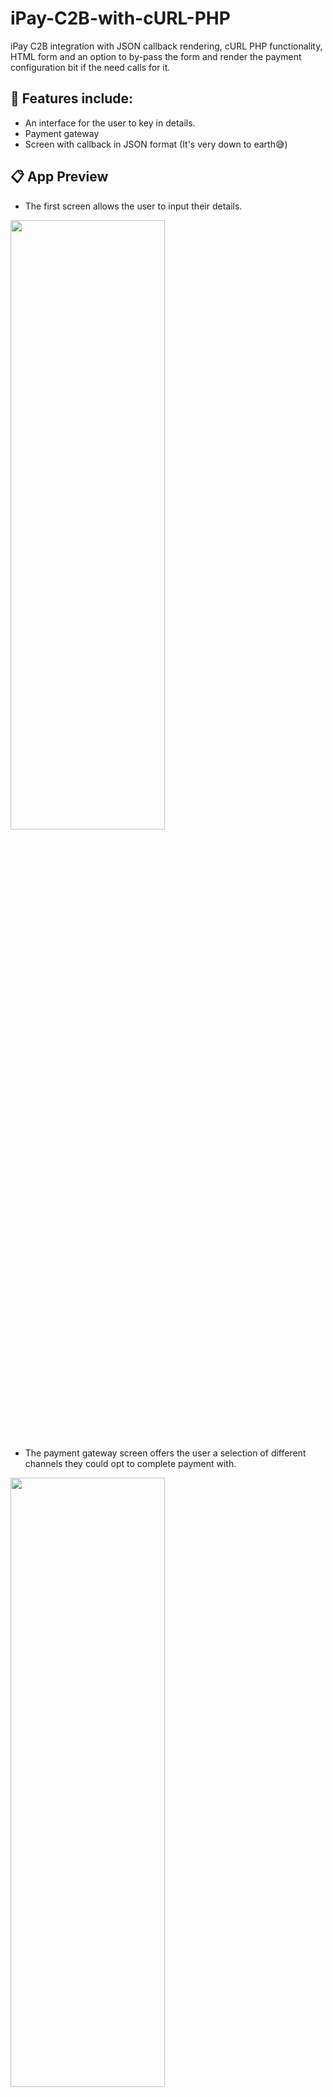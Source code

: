 # iPay-C2B-with-cURL-PHP
iPay C2B integration with JSON callback rendering, cURL PHP functionality, HTML form and an option to by-pass the form and render the payment configuration bit if the need calls for it.

## 👔 Features include:

- An interface for the user to key in details.
- Payment gateway
- Screen with callback in JSON format (It's very down to earth😅)

## 📋 App Preview

- The first screen allows the user to input their details.

<img src="https://github.com/user-attachments/assets/38edaa2f-0315-4f47-88d1-e1486ed8c376" height="50%" width="70%"/>


- The payment gateway screen offers the user a selection of different channels they could opt to complete payment with.

<img src="https://github.com/user-attachments/assets/a1b99cf0-20f6-4874-afac-e8099b463ddd" height="50%" width="70%"/>

 Clone this repo:

```

git clone https://github.com/thisgirlElan/iPay-C2B-with-cURL-PHP.git

```
- Note: If you're not particularly keen with the JSON bit, you may alternatively use [webhook.site](https://webhook.site/) by simply copying the unique URL provided by them and pasting it on the ```cbk param``` or your own callback URL. This will allow you to see the callback in the original format, that is, as query params.

Dependencies (Optional)
- For you to be able to see the callback on your browser, I recommend using ngrok to create a tunnel for the application.

`` The ngrok way ``

You can install ngrok from here: [ngrok download](https://ngrok.com/download) and follow the guide (It's short and straight-forward).

- If you had it installed, simply start your xampp as usual and run the following command to start a tunnel (Pretty sure you knew this already 😉)

```
http ngrok 80
```

- Remember to have the codebase in htdocs.
- Copy the url that leads to the callback_payment.php file from the URL ngrok provides and update the cbk param in the payment_process.php file. e.g https://ngrok_url/test_script/callback_payment.php

When the server is up and running, open the `index.html` file on your browser.

### Good to Know

- The integration uses a simple HTML form for user input.
- Scripting has been done with PHP to fetch and render data.
- A separate PHP file has been used to extract the query params on the callback URL and convert to JSON.
- If you want to bypass the form filling, simply spin up the process_payment.php file. Amend what's needed from the comments on the file and you should be able to get it up and running.

## 👨‍💻 You're ready! Make it yours. 

- Tinker and develop!!🎉


